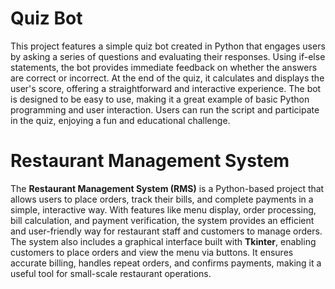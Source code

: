 # Quiz Bot
This project features a simple quiz bot created in Python that engages users by asking a series of questions and evaluating their responses. Using if-else statements, the bot provides immediate feedback on whether the answers are correct or incorrect. At the end of the quiz, it calculates and displays the user's score, offering a straightforward and interactive experience. The bot is designed to be easy to use, making it a great example of basic Python programming and user interaction. Users can run the script and participate in the quiz, enjoying a fun and educational challenge.
# Restaurant Management System
The **Restaurant Management System (RMS)** is a Python-based project that allows users to place orders, track their bills, and complete payments in a simple, interactive way. With features like menu display, order processing, bill calculation, and payment verification, the system provides an efficient and user-friendly way for restaurant staff and customers to manage orders. The system also includes a graphical interface built with **Tkinter**, enabling customers to place orders and view the menu via buttons. It ensures accurate billing, handles repeat orders, and confirms payments, making it a useful tool for small-scale restaurant operations.
